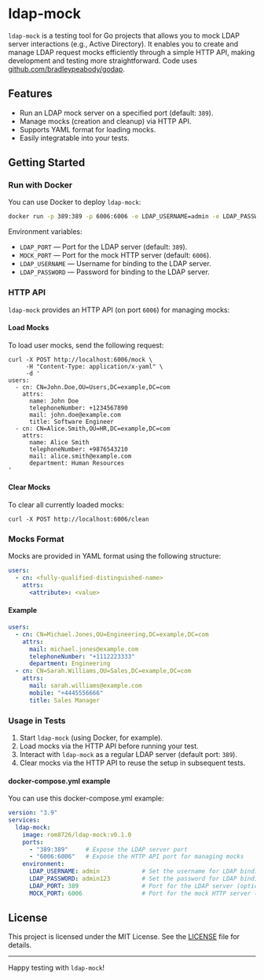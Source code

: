 # ldap-mock

`ldap-mock` is a testing tool for Go projects that allows you to mock LDAP server interactions (e.g., Active Directory).
It enables you to create and manage LDAP request mocks efficiently through a simple HTTP API, making development and testing more straightforward.
Code uses [github.com/bradleypeabody/godap](github.com/bradleypeabody/godap).

## Features
- Run an LDAP mock server on a specified port (default: `389`).
- Manage mocks (creation and cleanup) via HTTP API.
- Supports YAML format for loading mocks.
- Easily integratable into your tests.

## Getting Started

### Run with Docker
You can use Docker to deploy `ldap-mock`:

```sh
docker run -p 389:389 -p 6006:6006 -e LDAP_USERNAME=admin -e LDAP_PASSWORD=admin123 rom8726/ldap-mock:v0.1.0
```

Environment variables:
- `LDAP_PORT` — Port for the LDAP server (default: `389`).
- `MOCK_PORT` — Port for the mock HTTP server (default: `6006`).
- `LDAP_USERNAME` — Username for binding to the LDAP server.
- `LDAP_PASSWORD` — Password for binding to the LDAP server.

### HTTP API
`ldap-mock` provides an HTTP API (on port `6006`) for managing mocks:

#### Load Mocks
To load user mocks, send the following request:

```shell
curl -X POST http://localhost:6006/mock \
     -H "Content-Type: application/x-yaml" \
     -d '
users:
  - cn: CN=John.Doe,OU=Users,DC=example,DC=com
    attrs:
      name: John Doe
      telephoneNumber: +1234567890
      mail: john.doe@example.com
      title: Software Engineer
  - cn: CN=Alice.Smith,OU=HR,DC=example,DC=com
    attrs:
      name: Alice Smith
      telephoneNumber: +9876543210
      mail: alice.smith@example.com
      department: Human Resources
'
```

#### Clear Mocks
To clear all currently loaded mocks:

```shell
curl -X POST http://localhost:6006/clean
```


### Mocks Format
Mocks are provided in YAML format using the following structure:

```yaml
users:
  - cn: <fully-qualified-distinguished-name>
    attrs:
      <attribute>: <value>
```

#### Example
```yaml
users:
  - cn: CN=Michael.Jones,OU=Engineering,DC=example,DC=com
    attrs:
      mail: michael.jones@example.com
      telephoneNumber: "+1112223333"
      department: Engineering
  - cn: CN=Sarah.Williams,OU=Sales,DC=example,DC=com
    attrs:
      mail: sarah.williams@example.com
      mobile: "+4445556666"
      title: Sales Manager
```

### Usage in Tests
1. Start `ldap-mock` (using Docker, for example).
2. Load mocks via the HTTP API before running your test.
3. Interact with `ldap-mock` as a regular LDAP server (default port: `389`).
4. Clear mocks via the HTTP API to reuse the setup in subsequent tests.

#### docker-compose.yml example
You can use this docker-compose.yml example:

```yaml
version: "3.9"
services:
  ldap-mock:
    image: rom8726/ldap-mock:v0.1.0
    ports:
      - "389:389"     # Expose the LDAP server port
      - "6006:6006"   # Expose the HTTP API port for managing mocks
    environment:
      LDAP_USERNAME: admin            # Set the username for LDAP binding
      LDAP_PASSWORD: admin123         # Set the password for LDAP binding
      LDAP_PORT: 389                  # Port for the LDAP server (optional, default is 389)
      MOCK_PORT: 6006                 # Port for the mock HTTP server (optional, default is 6006)
```

## License
This project is licensed under the MIT License. See the [LICENSE](LICENSE) file for details.

---

Happy testing with `ldap-mock`!
